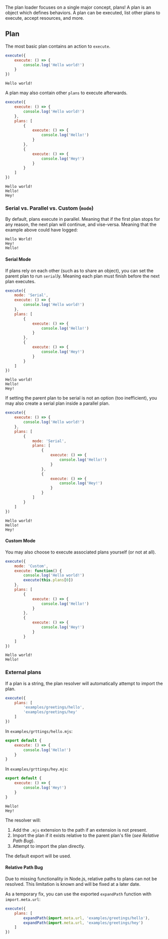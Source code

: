 The plan loader focuses on a single major concept, plans! A
plan is an object which defines behaviors. A plan can be
executed, list other plans to execute, accept resources,
and more.

## Plan
The most basic plan contains an action to `execute`.
<!-- { "import": { "plan-loader": ["execute"] } } -->
```js
execute({
	execute: () => {
		console.log('Hello world!')
	}
})
```
```text
Hello world!
```

A plan may also contain other `plans` to execute afterwards.
<!-- { "import": { "plan-loader": ["execute"] } } -->
```js
execute({
	execute: () => {
		console.log('Hello world!')
	},
	plans: [
		{
			execute: () => {
				console.log('Hello!')
			}
		},
		{
			execute: () => {
				console.log('Hey!')
			}
		}
	]
})
```
```text
Hello world!
Hello!
Hey!
```

### Serial vs. Parallel vs. Custom (`mode`)
By default, plans execute in parallel. Meaning that if the first plan stops for any reason, the next plan will continue, and vise-versa. Meaning that the example above could have logged:
```text
Hello World!
Hey!
Hello!
```

#### Serial Mode
If plans rely on each other (such as to share an object), you can set the parent plan to run `serial`ly. Meaning each plan must finish before the next plan executes.
<!-- { "import": { "plan-loader": ["execute"] } } -->
```js
execute({
	mode: 'Serial',
	execute: () => {
		console.log('Hello world!')
	},
	plans: [
		{
			execute: () => {
				console.log('Hello!')
			}
		},
		{
			execute: () => {
				console.log('Hey!')
			}
		}
	]
})
```
```text
Hello world!
Hello!
Hey!
```

If setting the parent plan to be serial is not an option (too inefficient), you may also create a serial plan inside a parallel plan.
<!-- { "import": { "plan-loader": ["execute"] } } -->
```js
execute({
	execute: () => {
		console.log('Hello world!')
	},
	plans: [
		{
			mode: 'Serial',
			plans: [
				{
					execute: () => {
						console.log('Hello!')
					}
				},
				{
					execute: () => {
						console.log('Hey!')
					}
				}
			]
		}
	]
})
```
```text
Hello world!
Hello!
Hey!
```

#### Custom Mode
You may also choose to execute associated plans yourself (or not at all).
<!-- { "import": { "plan-loader": ["execute"] } } -->
```js
execute({
	mode: 'Custom',
	execute: function() {
		console.log('Hello world!')
		execute(this.plans[0])
	},
	plans: [
		{
			execute: () => {
				console.log('Hello!')
			}
		},
		{
			execute: () => {
				console.log('Hey!')
			}
		}
	]
})
```
```text
Hello world!
Hello!
```

### External plans
If a plan is a string, the plan resolver will automatically attempt to import the plan.
<!-- Ignored due to a bug with plan resolution. See, Relative Path Bug. -->
<!-- { "ignore": true, "import": { "plan-loader": ["execute"] } } -->
```js
execute({
	plans: [
		'examples/greetings/hello',
		'examples/greetings/hey'
	]
})
```
In `examples/grttings/hello.mjs`:
```js
export default {
	execute: () => {
		console.log('Hello!')
	}
}
```
In `examples/grttings/hey.mjs`:
```js
export default {
	execute: () => {
		console.log('Hey!')
	}
}
```

```text
Hello!
Hey!
```

The resolver will:
1. Add the `.mjs` extension to the path if an extension is not present.
2. Import the plan if it exists relative to the parent plan's file (*see Relative Path Bug*).
3. Attempt to import the plan directly.

The default export will be used.

#### Relative Path Bug
Due to missing functionality in Node.js, relative paths to plans can not be resolved. This limitation is known and will be fixed at a later date.

As a temporary fix, you can use the exported `expandPath` function with `import.meta.url`:
<!-- { "import": { "plan-loader": ["execute", "expandPath"] } } -->
```js
execute({
	plans: [
		expandPath(import.meta.url, 'examples/greetings/hello'),
		expandPath(import.meta.url, 'examples/greetings/hey')
	]
})
```
